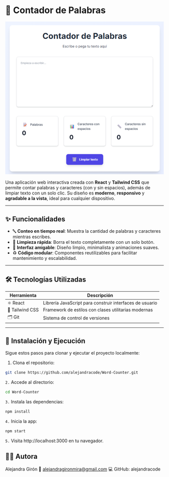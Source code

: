 # 📝 Contador de Palabras

![Captura de pantalla](assets/screenshot.png)

Una aplicación web interactiva creada con **React** y **Tailwind CSS** que permite contar palabras y caracteres (con y sin espacios), además de limpiar texto con un solo clic. Su diseño es **moderno**, **responsivo** y **agradable a la vista**, ideal para cualquier dispositivo.  

---

## ✨ Funcionalidades

- 🔤 **Conteo en tiempo real**: Muestra la cantidad de palabras y caracteres mientras escribes.
- 🧼 **Limpieza rápida**: Borra el texto completamente con un solo botón.
- 🎨 **Interfaz amigable**: Diseño limpio, minimalista y animaciones suaves.
- ♻️ **Código modular**: Componentes reutilizables para facilitar mantenimiento y escalabilidad.

---


## 🛠️ Tecnologías Utilizadas

| Herramienta     | Descripción                                                  |
|-----------------|---------------------------------------------------------------|
| ⚛️ React         | Librería JavaScript para construir interfaces de usuario     |
| 🎨 Tailwind CSS  | Framework de estilos con clases utilitarias modernas         |
| 🗂️ Git           | Sistema de control de versiones                              |

---

## 🚀 Instalación y Ejecución

Sigue estos pasos para clonar y ejecutar el proyecto localmente:

1. Clona el repositorio:

```bash
git clone https://github.com/alejandracode/Word-Counter.git
```

`2.` Accede al directorio:

```bash
cd Word-Counter
```

`3.` Instala las dependencias:

```bash
npm install
```

`4.` Inicia la app:

```bash
npm start
```

`5.` Visita http://localhost:3000 en tu navegador.

## 👩‍💻 Autora

Alejandra Girón
📧 alejandragironmira@gmail.com
💻 GitHub: alejandracode
